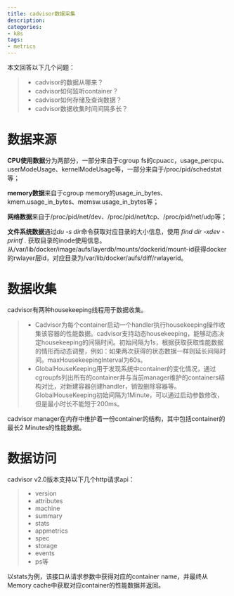 ```yaml
---
title: cadvisor数据采集
description: 
categories:
- k8s
tags:
- metrics
---
```


本文回答以下几个问题：
>- cadvisor的数据从哪来？
>- cadvisor如何监听container？
>- cadvisor如何存储及查询数据？
>- cadvisor数据收集时间间隔多长？


# 数据来源
**CPU使用数据**分为两部分，一部分来自于cgroup fs的cpuacc，usage_percpu、userModeUsage、kernelModeUsage等，一部分来自于/proc/pid/schedstat等；

**memory数据**来自于cgroup memory的usage_in_bytes、kmem.usage_in_bytes、memsw.usage_in_bytes等；

**网络数据**来自于/proc/pid/net/dev、/proc/pid/net/tcp、/proc/pid/net/udp等；

**文件系统数据**通过*du -s dir*命令获取对应目录的大小信息，使用 *find dir -xdev -printf .* 获取目录的inode使用信息。从/var/lib/docker/image/aufs/layerdb/mounts/dockerid/mount-id获得docker的rwlayer层id，对应目录为/var/lib/docker/aufs/diff/rwlayerid。

# 数据收集
cadvisor有两种housekeeping线程用于数据收集。
>- Cadvisor为每个container启动一个handler执行housekeeping操作收集该容器的性能数据。cadvisor支持动态housekeeping，能够动态决定housekeeping的间隔时间。初始间隔为1s，根据获取获取性能数据的情形而动态调整，例如：如果两次获得的状态数据一样则延长间隔时间。maxHousekeepingInterval为60s。
>- GlobalHouseKeeping用于发现系统中container的变化情况，通过cgroupfs列出所有的container并与当前manager维护的containers结构对比，对新建容器创建handler，销毁删除容器等。GlobalHouseKeeping初始间隔为1Minute，可以通过启动参数修改，但是最小时长不能短于200ms。

cadvisor manager在内存中维护着一份container的结构，其中包括container的最长2 Minutes的性能数据。

# 数据访问
cadvisor v2.0版本支持以下几个http请求api：
>- version
>- attributes
>- machine
>- summary
>- stats
>- appmetrics
>- spec
>- storage
>- events
>- ps等

以stats为例，该接口从请求参数中获得对应的container name，并最终从Memory cache中获取对应container的性能数据并返回。

